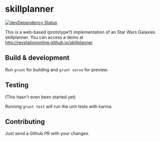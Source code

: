 # skillplanner
[![devDependency Status](https://david-dm.org/RevelationOnline/skillplanner/dev-status.svg?branch=master)](https://david-dm.org/RevelationOnline/skillplanner/#info=devDependencies)

This is a web-based (prototype?) implementation of an Star Wars Galaxies skillplanner. You can access a demo at http://revelationonline.github.io/skillplanner 


## Build & development

Run `grunt` for building and `grunt serve` for preview.

## Testing

(This hasn't even been started yet)

Running `grunt test` will run the unit tests with karma.

## Contributing

Just send a Github PR with your changes.
